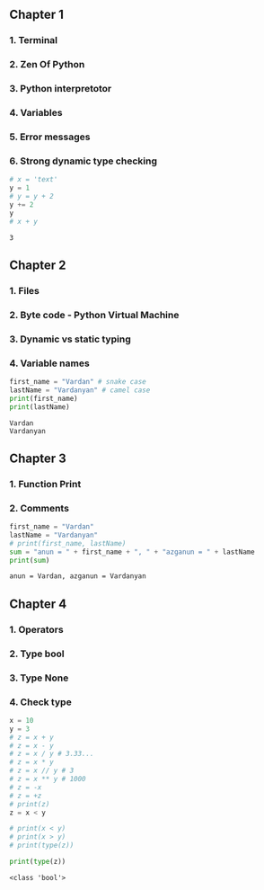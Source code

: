 ## Chapter 1
### 1. Terminal
### 2. Zen Of Python
### 3. Python interpretotor
### 4. Variables
### 5. Error messages
### 6. Strong dynamic type checking


```python
# x = 'text'
y = 1
# y = y + 2
y += 2 
y
# x + y
```




    3



## Chapter 2
### 1. Files
### 2. Byte code - Python Virtual Machine
### 3. Dynamic vs static typing
### 4. Variable names


```python
first_name = "Vardan" # snake case
lastName = "Vardanyan" # camel case
print(first_name)
print(lastName)

```

    Vardan
    Vardanyan


## Chapter 3
### 1. Function Print
### 2. Comments


```python
first_name = "Vardan"
lastName = "Vardanyan"
# print(first_name, lastName) 
sum = "anun = " + first_name + ", " + "azganun = " + lastName
print(sum)

```

    anun = Vardan, azganun = Vardanyan


## Chapter 4
### 1. Operators
### 2. Type bool
### 3. Type None
### 4. Check type



```python
x = 10
y = 3
# z = x + y 
# z = x - y 
# z = x / y # 3.33...
# z = x * y
# z = x // y # 3
# z = x ** y # 1000
# z = -x 
# z = +z
# print(z)
z = x < y

# print(x < y)
# print(x > y)
# print(type(z))

print(type(z))
```

    <class 'bool'>

